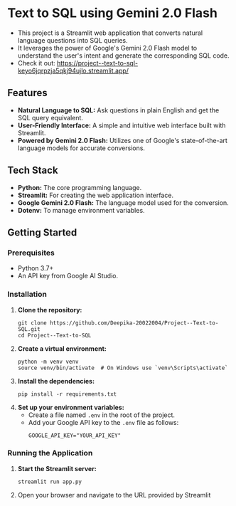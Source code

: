 # Text to SQL using Gemini 2.0 Flash

- This project is a Streamlit web application that converts natural language questions into SQL queries. 
- It leverages the power of Google's Gemini 2.0 Flash model to understand the user's intent and generate the corresponding SQL code.
- Check it out: https://project--text-to-sql-keyo6jqrpzja5qkj94ujlo.streamlit.app/

## Features

-   **Natural Language to SQL:** Ask questions in plain English and get the SQL query equivalent.
-   **User-Friendly Interface:** A simple and intuitive web interface built with Streamlit.
-   **Powered by Gemini 2.0 Flash:** Utilizes one of Google's state-of-the-art language models for accurate conversions.

## Tech Stack

-   **Python:** The core programming language.
-   **Streamlit:** For creating the web application interface.
-   **Google Gemini 2.0 Flash:** The language model used for the conversion.
-   **Dotenv:** To manage environment variables.

## Getting Started

### Prerequisites

-   Python 3.7+
-   An API key from Google AI Studio.

### Installation

1.  **Clone the repository:**
    ```
    git clone https://github.com/Deepika-20022004/Project--Text-to-SQL.git
    cd Project--Text-to-SQL
    ```
2.  **Create a virtual environment:**
    ```
    python -m venv venv
    source venv/bin/activate  # On Windows use `venv\Scripts\activate`
    ```
3.  **Install the dependencies:**
    ```
    pip install -r requirements.txt
    ```
4.  **Set up your environment variables:**
    -   Create a file named `.env` in the root of the project.
    -   Add your Google API key to the `.env` file as follows:
        ```
        GOOGLE_API_KEY="YOUR_API_KEY"
        ```

### Running the Application

1.  **Start the Streamlit server:**
    ```
    streamlit run app.py
    ```
2.  Open your browser and navigate to the URL provided by Streamlit
